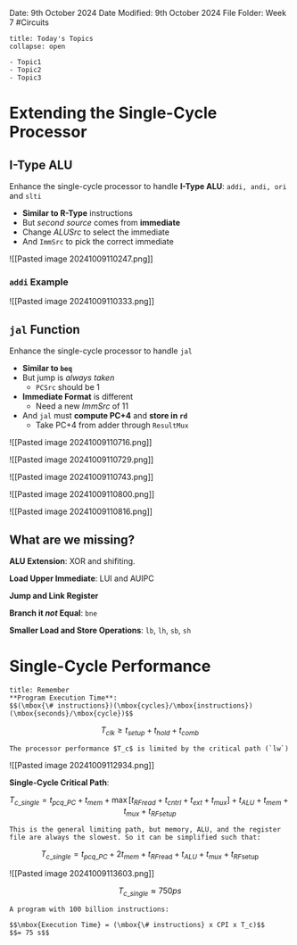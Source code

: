 Date: 9th October 2024
Date Modified: 9th October 2024
File Folder: Week 7
#Circuits

```ad-abstract
title: Today's Topics
collapse: open

- Topic1
- Topic2
- Topic3

```

# Extending the Single-Cycle Processor

## I-Type ALU

Enhance the single-cycle processor to handle **I-Type ALU**: `addi, andi, ori` and `slti`
- **Similar to R-Type** instructions
- But *second source* comes from **immediate**
- Change *ALUSrc* to select the immediate
- And `ImmSrc` to pick the correct immediate

![[Pasted image 20241009110247.png]]

### `addi` Example

![[Pasted image 20241009110333.png]]

## `jal` Function

Enhance the single-cycle processor to handle `jal`
- **Similar to `beq`**
- But jump is *always taken*
	- `PCSrc` should be 1
- **Immediate Format** is different
	- Need a new *ImmSrc* of 11
- And `jal` must **compute PC+4** and **store in `rd`**
	- Take PC+4 from adder through `ResultMux`

![[Pasted image 20241009110716.png]]

![[Pasted image 20241009110729.png]]

![[Pasted image 20241009110743.png]]

![[Pasted image 20241009110800.png]]

![[Pasted image 20241009110816.png]]

## What are we missing?

**ALU Extension**: XOR and shifiting.

**Load Upper Immediate**: LUI and AUIPC

**Jump and Link Register**

**Branch it *not* Equal**: `bne`

**Smaller Load and Store Operations**: `lb`, `lh`, `sb`, `sh`

# Single-Cycle Performance

```ad-note
title: Remember
**Program Execution Time**:
$$(\mbox{\# instructions})(\mbox{cycles}/\mbox{instructions})(\mbox{seconds}/\mbox{cycle})$$
```

$$T_{clk} \ge t_{setup} + t_{hold} + t_{comb}$$

```ad-important
The processor performance $T_c$ is limited by the critical path (`lw`)
```

![[Pasted image 20241009112934.png]]

**Single-Cycle Critical Path**:

$$T_{c\_single} = t_{pcq\_PC}+t_{mem}+\max[t_{RFread} + t_{cntrl} + t_{ext} + t_{mux}]+t_{ALU} + t_{mem}+t_{mux} + t_{RFsetup}$$

```ad-important
This is the general limiting path, but memory, ALU, and the register file are always the slowest. So it can be simplified such that:
```

$$T_{c\_single} = t_{pcq\_PC} + 2t_{mem} + t_{RF\mbox{read}} + t_{ALU} + t_{mux} + t_{RF\mbox{setup}}$$

![[Pasted image 20241009113603.png]]

$$T_{c\_single} \approx 750 ps$$

```ad-example
A program with 100 billion instructions:

$$\mbox{Execution Time} = (\mbox{\# instructions} x CPI x T_c)$$
$$= 75 s$$
```


